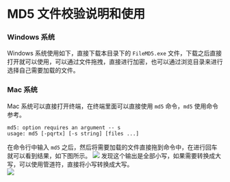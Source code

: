 # MD5 文件校验说明和使用
### Windows 系统
Windows 系统使用如下，直接下载本目录下的 `FileMD5.exe` 文件，下载之后直接打开就可以使用，可以通过文件拖拽，直接进行加密，也可以通过浏览目录来进行选择自己需要加载的文件。

### Mac 系统
Mac 系统可以直接打开终端，在终端里面可以直接使用 `md5` 命令，`md5` 使用命令参考。  

	md5: option requires an argument -- s
	usage: md5 [-pqrtx] [-s string] [files ...]
	
在命令行中输入 `md5` 之后，然后将需要加载的文件直接拖到命令中，在进行回车就可以看到结果，如下图所示。
![](../images/md5.png)
发现这个输出是全部小写，如果需要转换成大写，可以使用管道符，直接将小写转换成大写。  
![](../images/upStr.png)